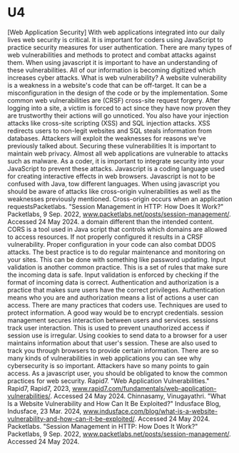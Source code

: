 # U4
[Web Application Security]
With web applications integrated into our daily lives web security is critical. It is important for coders using JavaScript to practice security measures for user authentication. There are many types of web vulnerabilities and methods to protect and combat attacks against them. When using javascript it is important to have an understanding of these vulnerabilities. All of our information is becoming digitized which increases cyber attacks.
What is web vulnerability? A website vulnerability is a weakness in a website's code that can be off-target. It can be a misconfiguration in the design of the code or by the implementation. Some common web vulnerabilities are (CRSF) cross-site request forgery. After logging into a site, a victim is forced to act since they have now proven they are trustworthy their actions will go unnoticed. You also have your injection attacks like cross-site scripting (XSS) and SQL injection attacks. XSS redirects users to non-legit websites and SQL steals information from databases.  Attackers will exploit the weaknesses for reasons we've previously talked about. Securing these vulnerabilities It is important to maintain web privacy. Almost all web applications are vulnerable to attacks such as malware. As a coder, it is important to integrate security into your JavaScript to prevent these attacks.
Javascript is a coding language used for creating interactive effects in web browsers. Javascript is not to be confused with Java, tow different languages. When using javascript you should be aware of attacks like cross-origin vulnerabilities as well as the weaknesses previously mentioned. Cross-origin occurs when an application requestsPacketlabs. "Session Management in HTTP: How Does It Work?" Packetlabs, 9 Sep. 2022, www.packetlabs.net/posts/session-management/. Accessed 24 May 2024. a domain different than the intended content.  CORS is a tool used in Java script that controls which domains are allowed to access resources. If not properly configured it results in a CRSF vulnerability. Proper configuration in your code can also combat DDOS attacks. The best practice is to do regular maintenance and monitoring on your sites. This can be done with something like password updating. Input validation is another common practice. This is a set of rules that make sure the incoming data is safe. Input validation is enforced by checking if the format of incoming data is correct. Authentication and authorization is a practice that makes sure users have the correct privileges. Authentication means who you are and authorization means a list of actions a user can access. There are many practices that coders use. 
Techniques are used to protect information. A good way would be to encrypt credentials. session management secures interaction between users and services. sessions track user interaction. This is used to prevent unauthorized access if session use is irregular. Using cookies to send data to a browser for a user maintains information about that user's session. These are also used to track you through browsers to provide certain information.
There are so many kinds of vulnerabilities in web applications you can see why cybersecurity is so important. Attackers have so many points to gain access. As a javascript user, you should be obligated to know the common practices for web security.
Rapid7. "Web Application Vulnerabilities." Rapid7, Rapid7, 2023, www.rapid7.com/fundamentals/web-application-vulnerabilities/. Accessed 24 May 2024.
Chinnasamy, Vinugayathri. "What Is a Website Vulnerability and How Can It Be Exploited?" Indusface Blog, Indusface, 23 Mar. 2024, www.indusface.com/blog/what-is-a-website-vulnerability-and-how-can-it-be-exploited/. Accessed 24 May 2024.
Packetlabs. "Session Management in HTTP: How Does It Work?" Packetlabs, 9 Sep. 2022, www.packetlabs.net/posts/session-management/. Accessed 24 May 2024.
